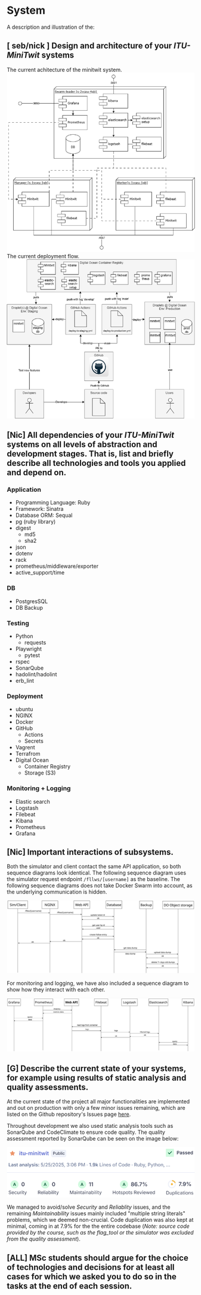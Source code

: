 # System

A description and illustration of the:

## [ seb/nick ] Design and architecture of your _ITU-MiniTwit_ systems

The current achitecture of the minitwit system.
![Project architecture](./images/minitwit_architecture.drawio.png)
The current deployment flow.
![Deployment flow](./images/deployment_flow.drawio.png)


## [Nic] All dependencies of your _ITU-MiniTwit_ systems on all levels of abstraction and development stages. That is, list and briefly describe all technologies and tools you applied and depend on.

### Application
- Programming Language: Ruby
- Framework: Sinatra
- Database ORM: Sequal
- pg (ruby library)
- digest
  - md5
  - sha2
- json
- dotenv
- rack
- prometheus/middleware/exporter
- active_support/time

### DB
- PostgresSQL
- DB Backup
  
### Testing
- Python
   - requests
- Playwright
   - pytest
- rspec
- SonarQube
- hadolint/hadolint
- erb_lint



### Deployment
- ubuntu
- NGINX
- Docker
- GitHub
  - Actions
  - Secrets
- Vagrent
- Terrafrom
- Digital Ocean
  - Container Registry
  - Storage (S3)

### Monitoring + Logging
- Elastic search
- Logstash
- Filebeat
- Kibana
- Prometheus
- Grafana


## [Nic] Important interactions of subsystems.
Both the simulator and client contact the same API application, so both sequence diagrams look identical. The following sequence diagram uses the simulator request endpoint `/fllws/[username]` as the baseline. The following sequence diagrams does not take Docker Swarm into account, as the underlying communication is hidden.

![UML Sequence diagram of monitoring and logging](./images/sim-request.jpg)

For monitoring and logging, we have also included a sequence diagram to show how they interact with each other.

![UML Sequence diagram of monitoring and logging](./images/monitor+logging.jpg)


## [G] Describe the current state of your systems, for example using results of static analysis and quality assessments.
At the current state of the project all major functionalities are implemented and out on production with only a few minor issues remaining, which are listed on the Github repository's Issues page [here](https://github.com/DevOps-Sad-people/itu-minitwit/issues). 
   
Throughout development we also used static analysis tools such as SonarQube and CodeClimate to ensure code quality. The quality assessment reported by SonarQube can be seen on the image below:   

![SonarQube report of the project](./images/analysis.png)
   
We managed to avoid/solve *Security* and *Reliablity* issues, and the remaining *Maintainability* issues mainly included "multiple string literals" problems, which we deemed non-crucial. Code duplication was also kept at minimal, coming in at 7.9% for the the entire codebase (*Note: source code provided by the course, such as the flag_tool or the simulator was excluded from the quality assessment*).


## [ALL] MSc students should argue for the choice of technologies and decisions for at least all cases for which we asked you to do so in the tasks at the end of each session.

